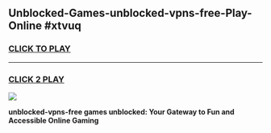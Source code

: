 
## Unblocked-Games-unblocked-vpns-free-Play-Online #xtvuq
<h3>
<a href="https://news.freeplayer.one?title=unblocked-vpns-free&ref=3">CLICK TO PLAY</a></h3>
<hr>

<h3>
<a href="https://news.freeplayer.one?title=unblocked-vpns-free&ref=3">CLICK 2 PLAY</a>
  
</h3>

<a href="https://news.freeplayer.one?title=unblocked-vpns-free&ref=3"><img src="https://clearcache.store/games.png"></a>


**unblocked-vpns-free games unblocked: Your Gateway to Fun and Accessible Online Gaming**
